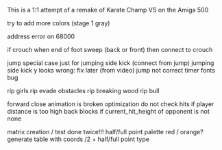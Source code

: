This is a 1:1 attempt of a remake of Karate Champ VS on the Amiga 500

try to add more colors (stage 1 gray)

address error on 68000

if crouch when end of foot sweep (back or front) 
then connect to crouch

jump special case just for jumping side kick (connect from jump)
jumping side kick y looks wrong: fix later (from video)
jump not correct
timer fonts bug       
				
rip girls
rip evade obstacles
rip breaking wood
rip bull

forward close animation is broken
optimization do not check hits if player distance is too high
back blocks if current_hit_height of opponent is not none

matrix creation / test done twice!!!
half/full point palette red / orange?
generate table with coords /2 + half/full point type

